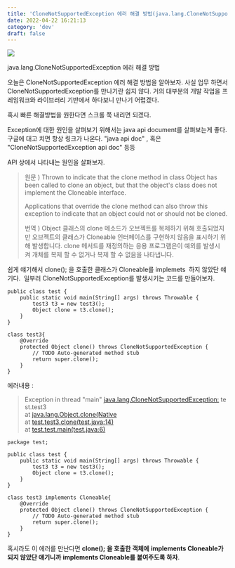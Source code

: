 ```yaml
---
title: 'CloneNotSupportedException 에러 해결 방법(java.lang.CloneNotSupportedException)'
date: 2022-04-22 16:21:13
category: 'dev'
draft: false
---
```


![](https://blog.kakaocdn.net/dn/bkishx/btqAlQ2UlrA/IujPDs4mgQfam3wadS2Kr0/img.png)

java.lang.CloneNotSupportedException 에러 해결 방법

오늘은 CloneNotSupportedException 에러 해결 방법을 알아보자. 사실 업무 하면서 CloneNotSupportedException를 만나기란 쉽지 않다. 거의 대부분의 개발 작업을 프레임워크와 라이브러리 기반에서 하다보니 만나기 어렵겠다. 

혹시 빠른 해결방법을 원한다면 스크롤 쭉 내리면 되겠다.

Exception에 대한 원인을 살펴보기 위해서는 java api document를 살펴보는게 좋다. 구글에 대고 치면 항상 링크가 나온다. "java api doc" , 혹은 "CloneNotSupportedException api doc" 등등 

API 상에서 나타내는 원인을 살펴보자.

> 원문 ) Thrown to indicate that the clone method in class Object has been called to clone an object, but that the object's class does not implement the Cloneable interface.  
>   
> Applications that override the clone method can also throw this exception to indicate that an object could not or should not be cloned.  
>   
> 번역 ) Object 클래스의 clone 메소드가 오브젝트를 복제하기 위해 호출되었지만 오브젝트의 클래스가 Cloneable 인터페이스를 구현하지 않음을 표시하기 위해 발생합니다. clone 메서드를 재정의하는 응용 프로그램은이 예외를 발생시켜 개체를 복제 할 수 없거나 복제 할 수 없음을 나타냅니다.

쉽게 얘기해서 clone(); 을 호출한 클래스가 Cloneable를 implemets  하지 않았단 얘기다.  일부러 CloneNotSupportedException를 발생시키는 코드를 만들어보자.

    public class test {
    	public static void main(String[] args) throws Throwable {
    		test3 t3 = new test3();
    		Object clone = t3.clone();
    	}
    }
    
    class test3{
    	@Override
    	protected Object clone() throws CloneNotSupportedException {
    		// TODO Auto-generated method stub
    		return super.clone();
    	}	
    }

에러내용 :

> Exception in thread "main" [java.lang.CloneNotSupportedException:](java.lang.CloneNotSupportedException:) test.test3  
> at [java.lang.Object.clone(Native](java.lang.Object.clone(Native) Method)  
> at [test.test3.clone(test.java:14)](test.test3.clone(test.java:14))  
> at [test.test.main(test.java:6)](test.test.main(test.java:6))

    package test;
    
    public class test {
    	public static void main(String[] args) throws Throwable {
    		test3 t3 = new test3();
    		Object clone = t3.clone();
    	}
    }
    
    class test3 implements Cloneable{
    	@Override
    	protected Object clone() throws CloneNotSupportedException {
    		// TODO Auto-generated method stub
    		return super.clone();
    	}	
    }
    

혹시라도 이 에러를 만난다면 **clone(); 을 호출한 객체에** **implements Cloneable가 되지 않았단 얘기니까** **implements Cloneable를 붙여주도록 하자**.
